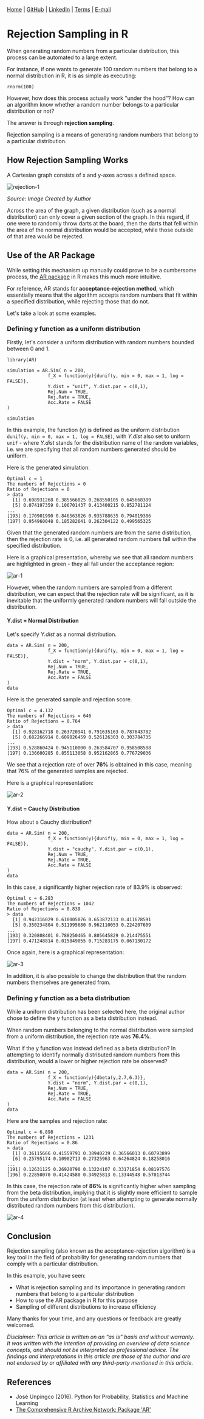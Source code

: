 [Home](https://mgcodesandstats.github.io/) |
[GitHub](https://github.com/mgcodesandstats) |
[LinkedIn](https://www.linkedin.com/in/michaeljgrogan/) |
[Terms](https://mgcodesandstats.github.io/terms/) |
[E-mail](mailto:contact@michael-grogan.com)

# Rejection Sampling in R

When generating random numbers from a particular distribution, this process can be automated to a large extent.

For instance, if one wants to generate 100 random numbers that belong to a normal distribution in R, it is as simple as executing:

```rnorm(100)```

However, how does this process actually work "under the hood"? How can an algorithm know whether a random number belongs to a particular distribution or not?

The answer is through **rejection sampling**.

Rejection sampling is a means of generating random numbers that belong to a particular distribution.

## How Rejection Sampling Works

A Cartesian graph consists of x and y-axes across a defined space.

![rejection-1](rejection-1.png)

*Source: Image Created by Author*

Across the area of the graph, a given distribution (such as a normal distribution) can only cover a given section of the graph. In this regard, if one were to randomly throw darts at the board, then the darts that fell within the area of the normal distribution would be accepted, while those outside of that area would be rejected.

## Use of the AR Package

While setting this mechanism up manually could prove to be a cumbersome process, the [AR package](https://cran.r-project.org/web/packages/AR/AR.pdf) in R makes this much more intuitive.

For reference, AR stands for **acceptance-rejection method**, which essentially means that the algorithm accepts random numbers that fit within a specified distribution, while rejecting those that do not.

Let's take a look at some examples.

### Defining y function as a uniform distribution

Firstly, let's consider a uniform distribution with random numbers bounded between 0 and 1.

```
library(AR)

simulation = AR.Sim( n = 200,
               f_X = function(y){dunif(y, min = 0, max = 1, log = FALSE)},
               Y.dist = "unif", Y.dist.par = c(0,1),
               Rej.Num = TRUE,
               Rej.Rate = TRUE,
               Acc.Rate = FALSE
)

simulation
```

In this example, the function (y) is defined as the uniform distribution ```dunif(y, min = 0, max = 1, log = FALSE)```, with *Y.dist* also set to uniform ```unif``` - where *Y.dist* stands for the distribution name of the random variables, i.e. we are specifying that all random numbers generated should be uniform.

Here is the generated simulation:

```
Optimal c = 1
The numbers of Rejections = 0
Ratio of Rejections = 0
> data
  [1] 0.698931268 0.385566025 0.268550105 0.645668389
  [5] 0.074197359 0.106701437 0.413400215 0.852781124
...
[193] 0.170901990 0.846563826 0.935788635 0.794019386
[197] 0.954960048 0.185282641 0.262304122 0.499565325
```

Given that the generated random numbers are from the same distribution, then the rejection rate is 0, i.e. all generated random numbers fall within the specified distribution.

Here is a graphical presentation, whereby we see that all random numbers are highlighted in green - they all fall under the acceptance region:

![ar-1](ar-1.png)

However, when the random numbers are sampled from a different distribution, we can expect that the rejection rate will be significant, as it is inevitable that the uniformly generated random numbers will fall outside the distribution.

#### Y.dist = Normal Distribution

Let's specify *Y.dist* as a normal distribution.

```
data = AR.Sim( n = 200,
               f_X = function(y){dunif(y, min = 0, max = 1, log = FALSE)},
               Y.dist = "norm", Y.dist.par = c(0,1),
               Rej.Num = TRUE,
               Rej.Rate = TRUE,
               Acc.Rate = FALSE
)
data
```

Here is the generated sample and rejection score.

```
Optimal c = 4.132
The numbers of Rejections = 646
Ratio of Rejections = 0.764
> data
  [1] 0.928162718 0.263720941 0.791635163 0.787643782
  [5] 0.682266914 0.609826459 0.526126303 0.303784735
...
[193] 0.528860424 0.945110000 0.263584707 0.958508588
[197] 0.136600285 0.855113058 0.952162865 0.776729036
```

We see that a rejection rate of over **76%** is obtained in this case, meaning that 76% of the generated samples are rejected.

Here is a graphical representation:

![ar-2](ar-2.png)

#### Y.dist = Cauchy Distribution

How about a Cauchy distribution?

```
data = AR.Sim( n = 200,
               f_X = function(y){dunif(y, min = 0, max = 1, log = FALSE)},
               Y.dist = "cauchy", Y.dist.par = c(0,1),
               Rej.Num = TRUE,
               Rej.Rate = TRUE,
               Acc.Rate = FALSE
)
data
```

In this case, a significantly higher rejection rate of 83.9% is observed:

```
Optimal c = 6.283
The numbers of Rejections = 1042
Ratio of Rejections = 0.839
> data
  [1] 0.942316029 0.610005076 0.653872133 0.411678591
  [5] 0.350234804 0.511995680 0.962110053 0.224207609
...
[193] 0.320808401 0.788250465 0.805645829 0.214475551
[197] 0.471248814 0.015849055 0.715283175 0.067130172
```

Once again, here is a graphical representation:

![ar-3](ar-3.png)

In addition, it is also possible to change the distribution that the random numbers themselves are generated from.

### Defining y function as a beta distribution

While a uniform distribution has been selected here, the original author chose to define the y function as a beta distribution instead.

When random numbers belonging to the normal distribution were sampled from a uniform distribution, the rejection rate was **76.4%**.

What if the y function was instead defined as a beta distribution? In attempting to identify normally distributed random numbers from this distribution, would a lower or higher rejection rate be observed?

```
data = AR.Sim( n = 200,
               f_X = function(y){dbeta(y,2.7,6.3)},
               Y.dist = "norm", Y.dist.par = c(0,1),
               Rej.Num = TRUE,
               Rej.Rate = TRUE,
               Acc.Rate = FALSE
)
data
```

Here are the samples and rejection rate:

```
Optimal c = 6.898
The numbers of Rejections = 1231
Ratio of Rejections = 0.86
> data
  [1] 0.36115666 0.41559791 0.38940239 0.36566013 0.60793899
  [6] 0.25795174 0.10902713 0.27325963 0.64264824 0.18258016
...
[191] 0.12631125 0.26920790 0.13224107 0.33171854 0.08197576
[196] 0.22850070 0.41424580 0.34925813 0.13344548 0.57013744
```

In this case, the rejection rate of **86%** is significantly higher when sampling from the beta distribution, implying that it is slightly more efficient to sample from the uniform distribution (at least when attempting to generate normally distributed random numbers from this distribution).

![ar-4](ar-4.png)

## Conclusion

Rejection sampling (also known as the acceptance-rejection algorithm) is a key tool in the field of probability for generating random numbers that comply with a particular distribution.

In this example, you have seen:

- What is rejection sampling and its importance in generating random numbers that belong to a particular distribution
- How to use the AR package in R for this purpose
- Sampling of different distributions to increase efficiency

Many thanks for your time, and any questions or feedback are greatly welcomed.

*Disclaimer: This article is written on an “as is” basis and without warranty. It was written with the intention of providing an overview of data science concepts, and should not be interpreted as professional advice. The findings and interpretations in this article are those of the author and are not endorsed by or affiliated with any third-party mentioned in this article.*

## References

- José Unpingco (2016). Python for Probability, Statistics and Machine Learning
- [The Comprehensive R Archive Network: Package 'AR'](https://cran.r-project.org/web/packages/AR/AR.pdf)
